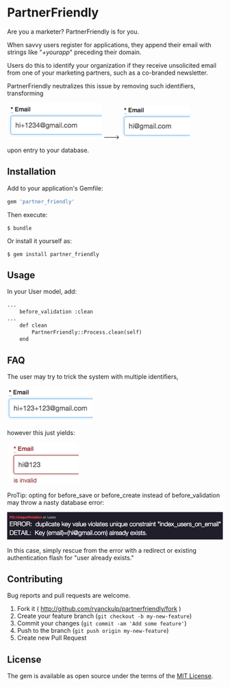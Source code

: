 # PartnerFriendly

Are you a marketer? PartnerFriendly is for you.

When savvy users register for applications, they append their email with strings like "*+yourapp*" preceding their domain.

Users do this to identify your organization if they receive unsolicited email from one of your marketing partners, such as a co-branded newsletter.

PartnerFriendly neutralizes this issue by removing such identifiers, transforming

![Before Validation](https://github.com/ryanckulp/PartnerFriendly/blob/screenshots/screenshots/before-validation.png?raw=true)
--->
![After Validation](https://github.com/ryanckulp/PartnerFriendly/blob/screenshots/screenshots/after-database-entry.png?raw=true)

upon entry to your database.

## Installation

Add to your application's Gemfile:

```ruby
gem 'partner_friendly'
```

Then execute:

    $ bundle

Or install it yourself as:

    $ gem install partner_friendly

## Usage

In your User model, add:
```
...
    before_validation :clean
...
    def clean
        PartnerFriendly::Process.clean(self)
    end
```

## FAQ

The user may try to trick the system with multiple identifiers,

![Multiple Identifier Example](https://github.com/ryanckulp/PartnerFriendly/blob/screenshots/screenshots/multiple-identifier-example.png?raw=true)

however this just yields:

![After Validation](https://github.com/ryanckulp/PartnerFriendly/blob/screenshots/screenshots/multiple-identifier-error.png?raw=true)

ProTip: opting for before_save or before_create instead of before_validation may throw a nasty database error:

![PG Unique Violation](https://github.com/ryanckulp/PartnerFriendly/blob/screenshots/screenshots/pg-unique-violation.png?raw=true)

In this case, simply rescue from the error with a redirect or existing authentication flash for "user already exists."

## Contributing

Bug reports and pull requests are welcome.

1. Fork it ( http://github.com/ryanckulp/partnerfriendly/fork )
2. Create your feature branch (`git checkout -b my-new-feature`)
3. Commit your changes (`git commit -am 'Add some feature'`)
4. Push to the branch (`git push origin my-new-feature`)
5. Create new Pull Request

## License

The gem is available as open source under the terms of the [MIT License](http://opensource.org/licenses/MIT).

